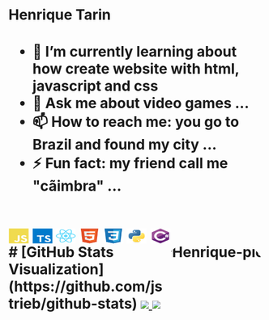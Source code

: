 <h1>Henrique Tarin<h1>


- 🌱 I’m currently learning about how create website with html, javascript and css
- 💬 Ask me about video games ...
- 📫 How to reach me: you go to Brazil and found my city ...
- ⚡ Fun fact: my friend call me "cãimbra" ...
<div style="display: inline_block"><br>
  <img align="center" alt="Henrique-Js" height="30" width="40" src="https://raw.githubusercontent.com/devicons/devicon/master/icons/javascript/javascript-plain.svg">
  <img align="center" alt="Henrique-Ts" height="30" width="40" src="https://raw.githubusercontent.com/devicons/devicon/master/icons/typescript/typescript-plain.svg">
  <img align="center" alt="Henrique-React" height="30" width="40" src="https://raw.githubusercontent.com/devicons/devicon/master/icons/react/react-original.svg">
  <img align="center" alt="Henrique-HTML" height="30" width="40" src="https://raw.githubusercontent.com/devicons/devicon/master/icons/html5/html5-original.svg">
  <img align="center" alt="Henrique-CSS" height="30" width="40" src="https://raw.githubusercontent.com/devicons/devicon/master/icons/css3/css3-original.svg">
  <img align="center" alt="Henrique-Python" height="30" width="40" src="https://raw.githubusercontent.com/devicons/devicon/master/icons/python/python-original.svg">
  <img align="center" alt="Henrique-Csharp" height="30" width="40" src="https://raw.githubusercontent.com/devicons/devicon/master/icons/csharp/csharp-original.svg">
  <img align="right" alt="Henrique-pic" height="150" style="border-radius:50px;" src="https://www.infoescola.com/wp-content/uploads/2010/08/husky-siberiano_71212480.jpg">
</div>
  # [GitHub Stats Visualization](https://github.com/jstrieb/github-stats)

<!--
https://github.community/t/support-theme-context-for-images-in-light-vs-dark-mode/147981/84
-->
<a href="https://github.com/HenriqueDST/github-stats">
<img src="https://github.com/HenriqueDST/github-stats/blob/master/generated/overview.svg#gh-dark-mode-only" />
<img src="https://github.com/HenriqueDST/github-stats/blob/master/generated/languages.svg#gh-dark-mode-only" />
